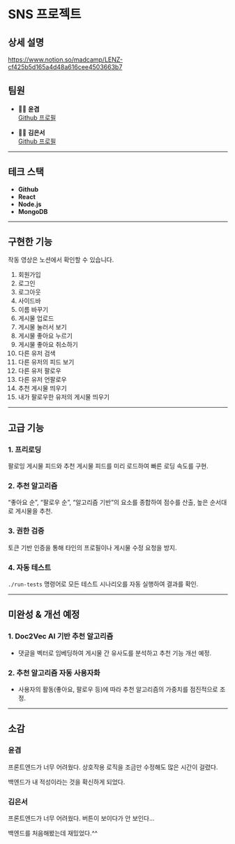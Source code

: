 # SNS 프로젝트

## 상세 설명
https://www.notion.so/madcamp/LENZ-cf425b5d165a4d48a616cee4503663b7
## 팀원

- 🤷‍♂️ **윤겸**  
  [Github 프로필](https://github.com/YunGyeom1)

- 🤷‍♀️ **김은서**  
  [Github 프로필](https://github.com/kimeunsur)

---

## 테크 스택

- **Github**
- **React**
- **Node.js**
- **MongoDB**

---

## 구현한 기능

작동 영상은 노션에서 확인할 수 있습니다.


1. 회원가입  
2. 로그인  
3. 로그아웃  
4. 사이드바  
5. 이름 바꾸기  
6. 게시물 업로드  
7. 게시물 눌러서 보기  
8. 게시물 좋아요 누르기  
9. 게시물 좋아요 취소하기  
10. 다른 유저 검색  
11. 다른 유저의 피드 보기  
12. 다른 유저 팔로우  
13. 다른 유저 언팔로우  
14. 추천 게시물 띄우기  
15. 내가 팔로우한 유저의 게시물 띄우기

---

## 고급 기능

### 1. 프리로딩  
팔로잉 게시물 피드와 추천 게시물 피드를 미리 로드하여 빠른 로딩 속도를 구현.

### 2. 추천 알고리즘  
“좋아요 순”, “팔로우 순”, “알고리즘 기반”의 요소를 종합하여 점수를 산출, 높은 순서대로 게시물을 추천.

### 3. 권한 검증  
토큰 기반 인증을 통해 타인의 프로필이나 게시물 수정 요청을 방지.

### 4. 자동 테스트  
`./run-tests` 명령어로 모든 테스트 시나리오를 자동 실행하여 결과를 확인.

---

## 미완성 & 개선 예정

### 1. Doc2Vec AI 기반 추천 알고리즘  
- 댓글을 벡터로 임베딩하여 게시물 간 유사도를 분석하고 추천 기능 개선 예정.  

### 2. 추천 알고리즘 자동 사용자화  
- 사용자의 활동(좋아요, 팔로우 등)에 따라 추천 알고리즘의 가중치를 점진적으로 조정.

---

## 소감

### 윤겸  
프론트엔드가 너무 어려웠다. 상호작용 로직을 조금만 수정해도 많은 시간이 걸렸다.  

백엔드가 내 적성이라는 것을 확신하게 되었다.  

### 김은서  
프론트엔드가 너무 어려웠다. 버튼이 보이다가 안 보인다... 

백엔드를 처음해봤는데 재밌었다.^^
